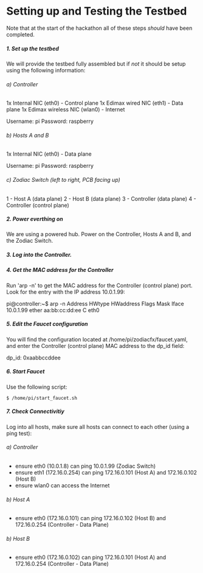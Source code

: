 # Setting up and Testing the Testbed

Note that at the start of the hackathon all of these steps *should* have been completed. 

##### 1. Set up the testbed

We will provide the testbed fully assembled but if *not* it should be setup using the following information:

###### a) Controller

1x Internal NIC (eth0) - Control plane
1x Edimax wired NIC (eth1) - Data plane
1x Edimax wireless NIC (wlan0) - Internet

Username: pi
Password: raspberry

###### b) Hosts A and B

1x Internal NIC (eth0) - Data plane

Username: pi
Password: raspberry

###### c) Zodiac Switch (left to right, PCB facing up)

1 - Host A (data plane)
2 - Host B (data plane)
3 - Controller (data plane)
4 - Controller (control plane)

##### 2. Power everthing on

We are using a powered hub. Power on the Controller, Hosts A and B, and the Zodiac Switch.

##### 3. Log into the Controller.

##### 4. Get the MAC address for the Controller

Run 'arp -n' to get the MAC address for the Controller (control plane) port. Look for the entry with the IP address 10.0.1.99:

pi@controller:~$ arp -n
Address                  HWtype  HWaddress           Flags Mask            Iface
10.0.1.99                 ether       aa:bb:cc:dd:ee    C                                  eth0

##### 5. Edit the Faucet configuration 

You will find the configuration located at /home/pi/zodiacfx/faucet.yaml, and enter the Controller (control plane) MAC address to the dp_id field:

  dp_id: 0xaabbccddee

##### 6. Start Faucet 

Use the following script:

    $ /home/pi/start_faucet.sh

##### 7. Check Connectivitiy

Log into all hosts, make sure all hosts can connect to each other (using a ping test):

###### a) Controller
  - ensure eth0 (10.0.1.8) can ping 10.0.1.99 (Zodiac Switch)
  - ensure eth1 (172.16.0.254) can ping 172.16.0.101 (Host A) and 172.16.0.102 (Host B)
  - ensure wlan0 can access the Internet

###### b) Host A
  - ensure eth0 (172.16.0.101) can ping 172.16.0.102 (Host B) and 172.16.0.254 (Controller - Data Plane)

###### b) Host B
  - ensure eth0 (172.16.0.102) can ping 172.16.0.101 (Host A) and 172.16.0.254 (Controller - Data Plane)
  
  
